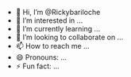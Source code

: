 - 👋 Hi, I’m @Rickybariloche
- 👀 I’m interested in ...
- 🌱 I’m currently learning ...
- 💞️ I’m looking to collaborate on ...
- 📫 How to reach me ...
- 😄 Pronouns: ...
- ⚡ Fun fact: ...

<!---
Rickybariloche/Rickybariloche is a ✨ special ✨ repository because its `README.md` (this file) appears on your GitHub profile.
You can click the Preview link to take a look at your changes.
--->
